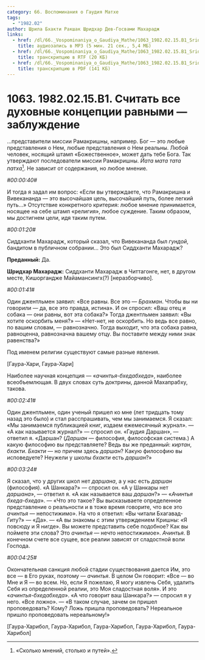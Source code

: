 ```yaml
---
category: 66. Воспоминания о Гаудия Матхе
tags:
  - "1982.02"
author: Шрила Бхакти Ракшак Шридхар Дев-Госвами Махарадж
links:
  - href: /dl/66._Vospominaniya_o_Gaudiya_Mathe/1063_1982.02.15.B1_SridharMj_Schitat_vse_duhovnye_koncepcii_ravnymi--zabluzhdenie.mp3
    title: аудиозапись в MP3 (5 мин. 21 сек., 5,4 МБ)
  - href: /dl/66._Vospominaniya_o_Gaudiya_Mathe/1063_1982.02.15.B1_SridharMj_Schitat_vse_duhovnye_koncepcii_ravnymi--zabluzhdenie.rtf
    title: транскрипцию в RTF (20 КБ)
  - href: /dl/66._Vospominaniya_o_Gaudiya_Mathe/1063_1982.02.15.B1_SridharMj_Schitat_vse_duhovnye_koncepcii_ravnymi--zabluzhdenie.pdf
    title: транскрипцию в PDF (141 КБ)
---
```


# 1063. 1982.02.15.B1. Считать все духовные концепции равными — заблуждение

…представители миссии Рамакришны, например. Бог — это любые представления о Нем, любые представления о Нем реальны. Любой человек, носящий штамп «Божественное», может дать тебе Бога. Так утверждают последователи миссии Рамакришны. *Йата мата тата патха*[^_ftn1]. Не зависит от содержания, но любое мнение.

*#00:00:40#*

И тогда я задал им вопрос: «Если вы утверждаете, что Рамакришна и Вивекананда — это высочайшая цель, высочайший путь, более легкий путь…» Отсутствие конкретного критерия: любое мнение принимается, носящее на себе штамп «религия», любое суждение. Таким образом, мы достигнем цели, идя таким путем.

*#00:01:20#*

Сиддханти Махарадж, который сказал, что Вивекананда был *гундой*, бандитом в публичном собрании… Это был Сиддханти Махарадж?

**Преданный:** Да.

**Шридхар Махарадж:** Сиддханти Махарадж в Читтагонге, нет, в другом месте, Кишоргандже Майамансингх(?) [неразборчиво].

*#00:01:41#*

Один джентльмен заявил: «Все равны. Все это — *Брахман*. Чтобы вы ни говорили — да, все это правда, истина». И он спросил: «Ваш отец и собака — они равны, вот эта собака?» Тогда джентльмен заявил: «Вы хотите оскорбить меня?» — «Нет-нет, не оскорбить. Но ведь все равно, по вашим словам, — равнозначно. Тогда выходит, что эта собака равна, равноценна, равнозначна вашему отцу. Вы поставите между ними знак равенства?»

Под именем религии существуют самые разные явления.

[Гаура-Хари, Гаура-Хари]

Наиболее научная концепция — «*ачинтья-бхедабхеда*», наиболее всеобъемлющая. В двух словах суть доктрины, данной Махапрабху, такова.

*#00:02:41#*

Один джентльмен, один ученый пришел ко мне (лет тридцать тому назад это было) и стал расспрашивать, чем мы занимаемся. Я сказал: «Мы занимаемся публикацией книг, издаем ежемесячный журнал». — «А как называется журнал?» — спросил он. «Гаудия Даршан», — ответил я. «Даршан? (*Даршан* — философия, философская система.) А какую философию вы представляете? Ведь вы же преданный: *киртан*, *бхакти*. *Бхакти* — но причем здесь *даршан*? Какую философию вы исповедуете? Неужели у школы *бхакти* есть *даршан*?»

*#00:03:24#*

Я сказал, что у других школ нет *даршана*, а у нас есть *даршан* (философия). «А Шанкара?» — спросил он. «А у Шанкары нет *даршана*», — ответил я. «А как называется ваш *даршан*?» — «*Ачинтья бхеда-бхеда*». — «Что это такое? Вы высказываете определенное представление о реальности и в тоже время говорите, что все это *ачинтья* — непостижимо». На что я ответил: «Вы читали Бхагавад-Гиту?» — «Да». — «А вы знакомы с этим утверждением Кришны: «Я повсюду и Я нигде». Вы можете представить себе подобное? Как вы поймете эти слова? Это *ачинтья* — нечто непостижимое». *Ачинтья*. В конечном счете все сущее, все реалии зависят от сладостной воли Господа.

*#00:04:25#*

Окончательная санкция любой стадии существования дается Им, это все — в Его руках, поэтому — *ачинтья*. В целом Он говорит: «Все — во Мне и Я — во всем. Но, если Я пожелаю, Я могу извлечь Себя, удалить Себя из определенной реалии, это Моя сладостная воля». И это «*ачинтья-бхедабхеда*». «А что говорит ваш Шанкара?» — спросил я у него. «Все ложно». — «В таком случае, зачем он пришел проповедовать? Кому? Ложь пришла проповедовать? Нереальное пришло проповедовать нереальному!»

[Гаура-Харибол, Гаура-Харибол, Гаура-Харибол, Гаура-Харибол, Гаура-Харибол]



[^_ftn1]: «Сколько мнений, столько и путей».

